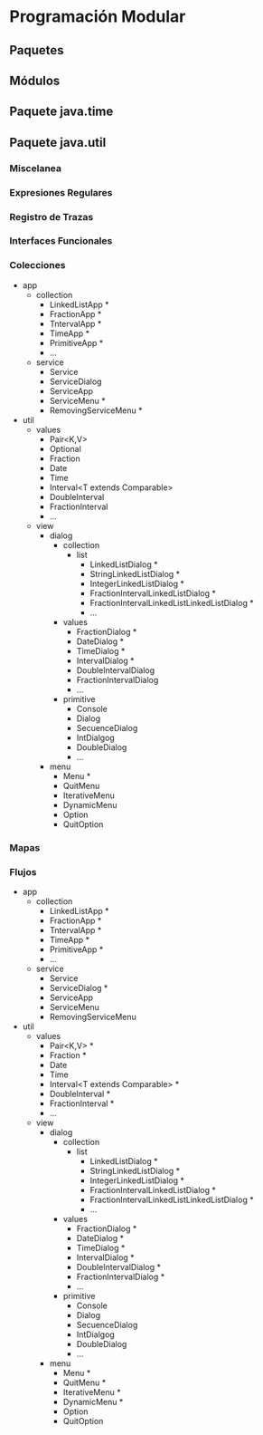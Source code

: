 # Programación Modular

## Paquetes
## Módulos
## Paquete java.time
## Paquete java.util
### Miscelanea
### Expresiones Regulares
### Registro de Trazas
### Interfaces Funcionales
### Colecciones

- app
    - collection
        - LinkedListApp *
        - FractionApp *
        - TntervalApp *
        - TimeApp *
        - PrimitiveApp *
        - ... 
    - service
        - Service 
        - ServiceDialog 
        - ServiceApp 
        - ServiceMenu *
        - RemovingServiceMenu *
- util
    - values
        - Pair<K,V> 
        - Optional<T> 
        - Fraction 
        - Date
        - Time
        - Interval<T extends Comparable<T>> 
        - DoubleInterval 
        - FractionInterval 
        - ... 
    - view
        - dialog
            - collection
                - list
                    - LinkedListDialog<T>  *
                    - StringLinkedListDialog  *
                    - IntegerLinkedListDialog  *
                    - FractionIntervalLinkedListDialog *
                    - FractionIntervalLinkedListLinkedListDialog  *
                    - ... 
            - values
                - FractionDialog *
                - DateDialog *
                - TimeDialog *
                - IntervalDialog<T> *
                - DoubleIntervalDialog 
                - FractionIntervalDialog 
                - ...  
            - primitive
                - Console
                - Dialog<T> 
                - SecuenceDialog<T>
                - IntDialgog 
                - DoubleDialog 
                - ... 
        - menu
            - Menu<T> *
            - QuitMenu<T>  
            - IterativeMenu<T>  
            - DynamicMenu<T> 
            - Option 
            - QuitOption  

### Mapas
### Flujos

- app
    - collection
        - LinkedListApp *
        - FractionApp *
        - TntervalApp *
        - TimeApp *
        - PrimitiveApp * 
        - ... 
    - service
        - Service 
        - ServiceDialog *
        - ServiceApp 
        - ServiceMenu 
        - RemovingServiceMenu 
- util
    - values
        - Pair<K,V> *
        - Fraction *
        - Date 
        - Time 
        - Interval<T extends Comparable<T>> *
        - DoubleInterval *
        - FractionInterval *
        - ... 
    - view
        - dialog
            - collection
                - list
                    - LinkedListDialog<T> *
                    - StringLinkedListDialog *
                    - IntegerLinkedListDialog *
                    - FractionIntervalLinkedListDialog *
                    - FractionIntervalLinkedListLinkedListDialog *
                    - ... 
            - values
                - FractionDialog *
                - DateDialog *
                - TimeDialog *
                - IntervalDialog<T> *
                - DoubleIntervalDialog *
                - FractionIntervalDialog *
                - ...  
            - primitive
                - Console
                - Dialog<T> 
                - SecuenceDialog<T>
                - IntDialgog 
                - DoubleDialog 
                - ... 
        - menu
            - Menu<T> *
            - QuitMenu<T> *
            - IterativeMenu<T> *
            - DynamicMenu<T> *
            - Option 
            - QuitOption  


